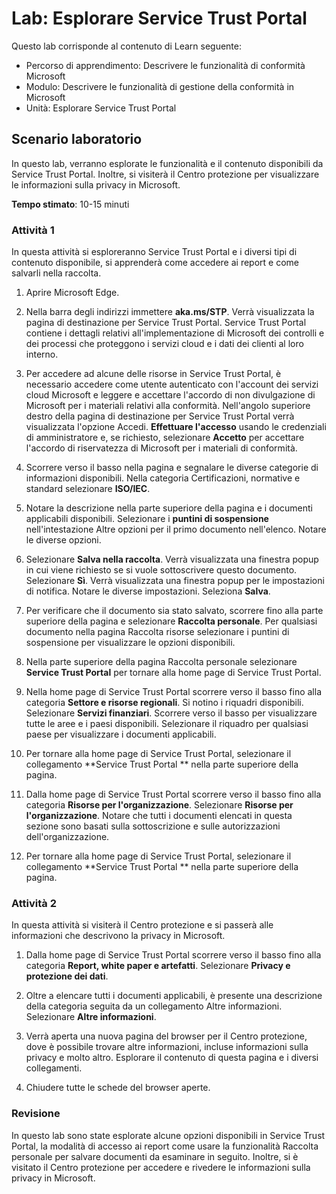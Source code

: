 <!---
---
Lab: Titolo: 'Esplorare Service Trust Portal' Percorso di apprendimento: 'Percorso di apprendimento: Descrivere le funzionalità di conformità Microsoft; Modulo 1: Descrivere le funzionalità di gestione della conformità in Microsoft; Unità 2: Esplorare Service Trust Portal'
---
--->

# Lab: Esplorare Service Trust Portal

Questo lab corrisponde al contenuto di Learn seguente:

- Percorso di apprendimento: Descrivere le funzionalità di conformità Microsoft
- Modulo: Descrivere le funzionalità di gestione della conformità in Microsoft
- Unità: Esplorare Service Trust Portal

## Scenario laboratorio

In questo lab, verranno esplorate le funzionalità e il contenuto disponibili da Service Trust Portal. Inoltre, si visiterà il Centro protezione per visualizzare le informazioni sulla privacy in Microsoft.

**Tempo stimato**: 10-15 minuti

### Attività 1

In questa attività si esploreranno Service Trust Portal e i diversi tipi di contenuto disponibile, si apprenderà come accedere ai report e come salvarli nella raccolta.

1. Aprire Microsoft Edge.

1. Nella barra degli indirizzi immettere **aka.ms/STP**. Verrà visualizzata la pagina di destinazione per Service Trust Portal. Service Trust Portal contiene i dettagli relativi all'implementazione di Microsoft dei controlli e dei processi che proteggono i servizi cloud e i dati dei clienti al loro interno.

1. Per accedere ad alcune delle risorse in Service Trust Portal, è necessario accedere come utente autenticato con l'account dei servizi cloud Microsoft e leggere e accettare l'accordo di non divulgazione di Microsoft per i materiali relativi alla conformità. Nell'angolo superiore destro della pagina di destinazione per Service Trust Portal verrà visualizzata l'opzione Accedi.  **Effettuare l'accesso** usando le credenziali di amministratore e, se richiesto, selezionare **Accetto** per accettare l'accordo di riservatezza di Microsoft per i materiali di conformità.

1. Scorrere verso il basso nella pagina e segnalare le diverse categorie di informazioni disponibili. Nella categoria Certificazioni, normative e standard selezionare **ISO/IEC**.

1. Notare la descrizione nella parte superiore della pagina e i documenti applicabili disponibili.  Selezionare i **puntini di sospensione** nell'intestazione Altre opzioni per il primo documento nell'elenco.  Notare le diverse opzioni.

1. Selezionare **Salva nella raccolta**.  Verrà visualizzata una finestra popup in cui viene richiesto se si vuole sottoscrivere questo documento.  Selezionare **Sì**. Verrà visualizzata una finestra popup per le impostazioni di notifica. Notare le diverse impostazioni. Seleziona **Salva**.

1. Per verificare che il documento sia stato salvato, scorrere fino alla parte superiore della pagina e selezionare **Raccolta personale**.  Per qualsiasi documento nella pagina Raccolta risorse selezionare i puntini di sospensione per visualizzare le opzioni disponibili.

1. Nella parte superiore della pagina Raccolta personale selezionare **Service Trust Portal** per tornare alla home page di Service Trust Portal.

1. Nella home page di Service Trust Portal scorrere verso il basso fino alla categoria **Settore e risorse regionali**.  Si notino i riquadri disponibili.  Selezionare **Servizi finanziari**.  Scorrere verso il basso per visualizzare tutte le aree e i paesi disponibili.  Selezionare il riquadro per qualsiasi paese per visualizzare i documenti applicabili.

1. Per tornare alla home page di Service Trust Portal, selezionare il collegamento **Service Trust Portal ** nella parte superiore della pagina.

1. Dalla home page di Service Trust Portal scorrere verso il basso fino alla categoria **Risorse per l'organizzazione**. Selezionare **Risorse per l'organizzazione**.  Notare che tutti i documenti elencati in questa sezione sono basati sulla sottoscrizione e sulle autorizzazioni dell'organizzazione.

1. Per tornare alla home page di Service Trust Portal, selezionare il collegamento **Service Trust Portal ** nella parte superiore della pagina.

### Attività 2

In questa attività si visiterà il Centro protezione e si passerà alle informazioni che descrivono la privacy in Microsoft.

1. Dalla home page di Service Trust Portal scorrere verso il basso fino alla categoria **Report, white paper e artefatti**. Selezionare **Privacy e protezione dei dati**.  

1. Oltre a elencare tutti i documenti applicabili, è presente una descrizione della categoria seguita da un collegamento Altre informazioni.  Selezionare **Altre informazioni**.

1. Verrà aperta una nuova pagina del browser per il Centro protezione, dove è possibile trovare altre informazioni, incluse informazioni sulla privacy e molto altro. Esplorare il contenuto di questa pagina e i diversi collegamenti.

1. Chiudere tutte le schede del browser aperte.

### Revisione

In questo lab sono state esplorate alcune opzioni disponibili in Service Trust Portal, la modalità di accesso ai report come usare la funzionalità Raccolta personale per salvare documenti da esaminare in seguito.  Inoltre, si è visitato il Centro protezione per accedere e rivedere le informazioni sulla privacy in Microsoft.
